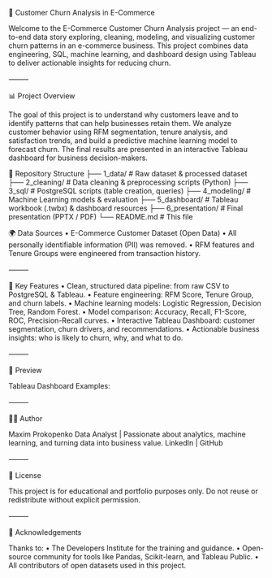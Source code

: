 🛒 Customer Churn Analysis in E-Commerce

Welcome to the E-Commerce Customer Churn Analysis project — an end-to-end data story exploring, cleaning, modeling, and visualizing customer churn patterns in an e-commerce business.
This project combines data engineering, SQL, machine learning, and dashboard design using Tableau to deliver actionable insights for reducing churn.

⸻

📊 Project Overview

The goal of this project is to understand why customers leave and to identify patterns that can help businesses retain them.
We analyze customer behavior using RFM segmentation, tenure analysis, and satisfaction trends, and build a predictive machine learning model to forecast churn.
The final results are presented in an interactive Tableau dashboard for business decision-makers.


📁 Repository Structure
├── 1_data/               # Raw dataset & processed dataset
├── 2_cleaning/           # Data cleaning & preprocessing scripts (Python)
├── 3_sql/                # PostgreSQL scripts (table creation, queries)
├── 4_modeling/           # Machine Learning models & evaluation
├── 5_dashboard/          # Tableau workbook (.twbx) & dashboard resources
├── 6_presentation/       # Final presentation (PPTX / PDF)
└── README.md             # This file



🌍 Data Sources
	•	E-Commerce Customer Dataset (Open Data)
	•	All personally identifiable information (PII) was removed.
	•	RFM features and Tenure Groups were engineered from transaction history.

⸻

🎯 Key Features
	•	Clean, structured data pipeline: from raw CSV to PostgreSQL & Tableau.
	•	Feature engineering: RFM Score, Tenure Group, and churn labels.
	•	Machine learning models: Logistic Regression, Decision Tree, Random Forest.
	•	Model comparison: Accuracy, Recall, F1-Score, ROC, Precision-Recall curves.
	•	Interactive Tableau Dashboard: customer segmentation, churn drivers, and recommendations.
	•	Actionable business insights: who is likely to churn, why, and what to do.

⸻

📸 Preview

Tableau Dashboard Examples:



⸻

👨‍💻 Author

Maxim Prokopenko
Data Analyst | Passionate about analytics, machine learning, and turning data into business value.
LinkedIn | GitHub

⸻

📄 License

This project is for educational and portfolio purposes only.
Do not reuse or redistribute without explicit permission.

⸻

🙌 Acknowledgements

Thanks to:
	•	The Developers Institute for the training and guidance.
	•	Open-source community for tools like Pandas, Scikit-learn, and Tableau Public.
	•	All contributors of open datasets used in this project.
